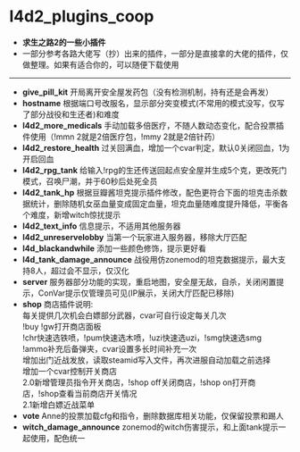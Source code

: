 # l4d2_plugins_coop
+ **求生之路2的一些小插件**
+ 一部分参考各路大佬写（抄）出来的插件，一部分是直接拿的大佬的插件，仅做整理。如果有适合你的，可以随便下载使用
---
+ **give_pill_kit** 开局离开安全屋发药包（没有检测机制，持有还是会再发）
+ **hostname** 根据端口号改服名，显示部分突变模式(不常用的模式没写，仅写了部分战役和生还者)和难度
+ **l4d2_more_medicals** 手动加载多倍医疗，不随人数动态变化，配合投票插件使用（!mmn 2就是2倍医疗包，!mmy 2就是2倍针药）
+ **l4d2_restore_health** 过关回满血，增加一个cvar判定，默认0关闭回血，1为开启回血
+ **l4d2_rpg_tank** 给输入!rpg的生还传送回起点安全屋并生成5个克，更改死门模式，召唤尸潮，并于60秒后处死全员
+ **l4d2_tank_hp** 根据豆瓣酱坦克提示插件修改，配色更符合下面的坦克击杀数据统计，删除随机女巫血量变成固定血量，坦克血量随难度提升降低，平衡各个难度，新增witch惊扰提示
+ **l4d2_text_info** 信息提示，不适用其他服务器
+ **l4d2_unreservelobby** 当第一个玩家进入服务器，移除大厅匹配
+ **l4d_blackandwhile** 添加一些颜色修饰，提示更好看
+ **l4d_tank_damage_announce** 战役用仿zonemod的坦克数据提示，最大支持8人，超过会不显示，仅汉化
+ **server** 服务器部分功能的实现，重启地图，安全屋无敌，自杀，关闭闲置提示，ConVar提示仅管理员可见(IP展示，关闭大厅匹配已移除)
+ **shop** 商店插件说明:  
每关提供几次机会白嫖部分武器，cvar可自行设定每关几次  
!buy !gw打开商店面板  
!chr快速选铁喷，!pum快速选木喷，!uzi快速选uzi，!smg快速选smg  
!ammo补充后备弹夹，cvar设置多长时间补充一次  
增加出门近战发放，读取steamid写入文件，再次进服自动加载之前选择  
增加一个cvar控制开关商店  
2.0新增管理员指令开关商店，!shop off关闭商店，!shop on打开商店，!shop查看当前商店开关情况  
2.1新增白嫖近战菜单  
+ **vote** Anne的投票加载cfg和指令，删除数据库相关功能，仅保留投票和踢人
+ **witch_damage_announce** zonemod的witch伤害提示，和上面tank提示一起使用，配色统一
